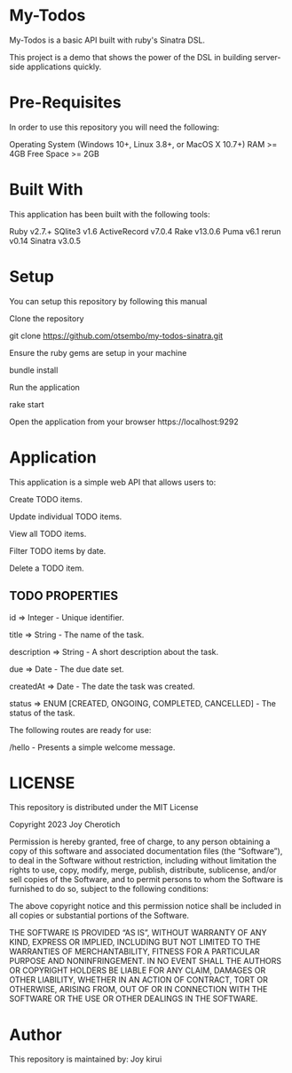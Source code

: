 # My-Todos
My-Todos is a basic API built with ruby's Sinatra DSL.

This project is a demo that shows the power of the DSL in building server-side applications quickly.

# Pre-Requisites
In order to use this repository you will need the following:

Operating System (Windows 10+, Linux 3.8+, or MacOS X 10.7+)
RAM >= 4GB
Free Space >= 2GB
# Built With
This application has been built with the following tools:

Ruby v2.7.+
SQlite3 v1.6
ActiveRecord v7.0.4
Rake v13.0.6
Puma v6.1
rerun v0.14
Sinatra v3.0.5
# Setup
You can setup this repository by following this manual

Clone the repository

git clone https://github.com/otsembo/my-todos-sinatra.git

Ensure the ruby gems are setup in your machine

bundle install

Run the application

rake start

Open the application from your browser
https://localhost:9292

# Application
This application is a simple web API that allows users to:

Create TODO items.

Update individual TODO items.

View all TODO items.

Filter TODO items by date.

Delete a TODO item.

 ## TODO PROPERTIES
id => Integer - Unique identifier.

title => String - The name of the task.

description => String - A short description about the task.

due => Date - The due date set.

createdAt => Date - The date the task was created.

status => ENUM [CREATED, ONGOING, COMPLETED, CANCELLED] - The status of the task.

The following routes are ready for use:

/hello - Presents a simple welcome message.

# LICENSE
This repository is distributed under the MIT License

Copyright 2023 Joy Cherotich

Permission is hereby granted, free of charge, to any person obtaining a copy of this software and associated documentation files (the “Software”), 
to deal in the Software without restriction, including without limitation the rights to use, copy, modify, merge, publish, distribute, sublicense, and/or sell copies of the Software, 
and to permit persons to whom the Software is furnished to do so, subject to the following conditions:

The above copyright notice and this permission notice shall be included in all copies or substantial portions of the Software.

THE SOFTWARE IS PROVIDED “AS IS”, WITHOUT WARRANTY OF ANY KIND, EXPRESS OR IMPLIED, INCLUDING BUT NOT LIMITED TO THE WARRANTIES OF MERCHANTABILITY, FITNESS FOR A PARTICULAR PURPOSE AND NONINFRINGEMENT. 
IN NO EVENT SHALL THE AUTHORS OR COPYRIGHT HOLDERS BE LIABLE FOR ANY CLAIM, DAMAGES OR OTHER LIABILITY, WHETHER IN AN ACTION OF CONTRACT, TORT OR OTHERWISE, ARISING FROM, OUT OF OR IN CONNECTION WITH THE SOFTWARE OR THE USE OR OTHER DEALINGS IN THE SOFTWARE.

# Author
This repository is maintained by:
Joy kirui